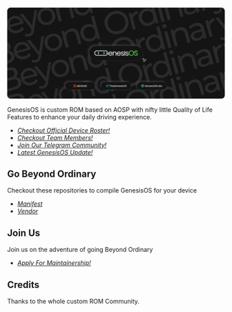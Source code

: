 ![banner](https://raw.githubusercontent.com/GenesisOS/.github/master/profile/GOS-Banner.png)

GenesisOS is custom ROM based on AOSP with nifty little Quality of Life Features to enhance your daily driving experience.

- [*Checkout Official Device Roster!*](https://www.genesisos.dev/devices)
- [*Checkout Team Members!*](https://www.genesisos.dev/team)
- [*Join Our Telegram Community!*](https://t.me/GenesisOSChat)
- [*Latest GenesisOS Update!*](https://t.me/TheGenesisOS)

Go Beyond Ordinary 
-
Checkout these repositories to compile GenesisOS for your device
- [*Manifest*](https://github.com/GenesisOS/manifest)
- [*Vendor*](https://github.com/GenesisOS/vendor_genesis)

Join Us
-
Join us on the adventure of going Beyond Ordinary

- [*Apply For Maintainership!*](https://www.genesisos.dev/joinus)

Credits
-
Thanks to the whole custom ROM Community.
